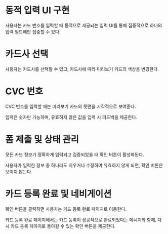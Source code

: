 # 동적 입력 UI 구현

사용자는 카드 번호를 입력할 때 동적으로 제공되는 입력 UI를 통해 집중적으로 하나의 입력 필드에만 집중할 수 있다.

# 카드사 선택

사용자는 카드사를 선택할 수 있고, 카드사에 따라 미리보기 카드의 색상을 변경한다.

# CVC 번호

CVC 번호를 입력할 때는 미리보기 카드의 뒷면을 시각적으로 보여준다.

입력은 숫자만 가능하며, 유효하지 않은 값을 입력 시 피드백을 제공한다.

# 폼 제출 및 상태 관리

모든 카드 정보가 정확하게 입력되고 검증되었을 때 확인 버튼이 활성화된다.

사용자가 입력한 정보 중 하나라도 지우거나 수정하여 유효하지 않게 되면, 확인 버튼은 보이지 않는다.

# 카드 등록 완료 및 네비게이션

확인 버튼을 클릭하면 사용자는 카드 등록 완료 페이지로 이동한다.

카드 등록 완료 페이지에서는 카드 등록이 성공적으로 완료되었다는 메시지와 함께, 다시 카드 등록 페이지로 돌아갈 수 있는 확인 버튼을 제공한다.

